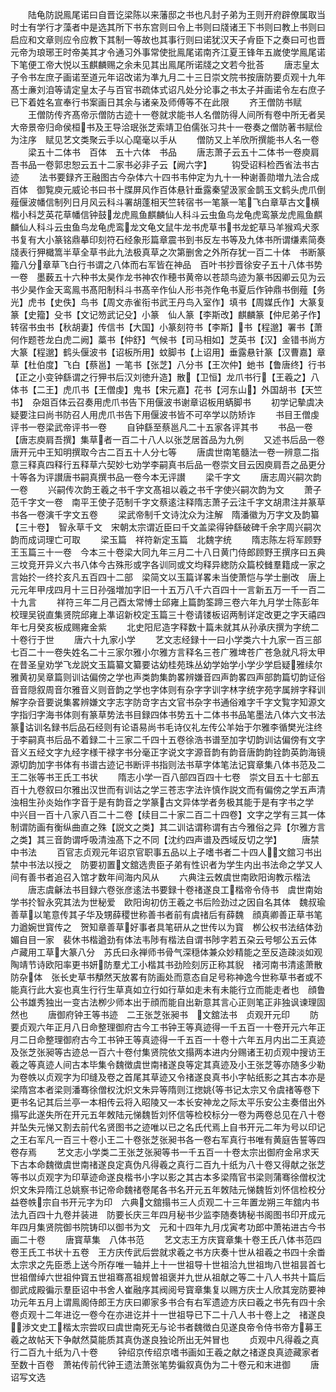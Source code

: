 <!-- { "loadSidebar": true } -->
　　陆龟防説鳯尾诺曰自晋讫梁陈以来藩邸之书也凡封子弟为王则开府辟僚属取当时士有学行才藻者中是选其所下书东宫则曰令上书则曰牋诸王下书则曰教上书则曰启应和文章则应令应教下其制一等故也其事行则曰诺犹汉天子肻臣下之奏曰可也晋元帝为琅琊王时帝美其才令通习外事常使批鳯尾诺南齐江夏王锋年五嵗使学鳯尾诺下笔便工帝大悦以玉麒麟赐之余未见其出鳯尾所诺牋之文若今批荅
　　唐志皇太子令书左庶子画诺至道元年诏改诺为凖九月二十三日崇文院书按唐防要贞观十九年髙士亷刘洎等请定皇太子与百官书疏体式诏凡处分论事之书太子并画诺令左右庶子已下着姓名宣奉行书案画日其余与诸亲及师傅等不在此限
　　齐王僧防书赋
　　王僧防传齐髙帝示僧防古迹十一卷就求能书人名僧防得人间所有卷中所无者吴大帝景帝归命侯桓书及王导洽珉张芝索靖卫伯儒张习共十一卷奏之僧防著书赋俭为注序　赋见艺文类聚云手以心麾毫以手从
　　僧防又上羊欣所撰能书人名一卷
　　梁五十二体书　百体　五十六体　书品
　　唐志萧子云五十二体书一卷庾肩吾书品一卷郭忠恕云五十二家书必非子云【阙六字】
　　钩受诏料检西省法书古迹
　　法书要録齐王融图古今杂体六十四书韦仲定为九十一种谢善勋増九法合成百体　御覧庾元威论书曰书十牒屏风作百体悬针垂露秦望汲冡金鹊玉文鹤头虎爪倒薤偃波幡信制列日月风云科斗署胡蓬相天竺转宿书一笔篆一笔飞白章草古文横楷小科芝英花草幡信钟鼓龙虎鳯鱼麒麟仙人科斗云虫鱼鸟龙龟虎鸾篆龙虎鳯鱼麒麟仙人科斗云虫鱼鸟龙龟虎鸾龙文龟文鼠牛龙书虎草书书龙蛇草马羊猴鸡犬豕书复有大小篆铭鼎摹印刻符石经象形篇章震书到书反左书等及九体书所谓缣素简奏牋表行狎檝篙半草全草书此九法极真草之次第删舍之外所存犹一百二十体　书断篆籀八分章草飞白行书谓之八体而右军皆在神品　百叶书抄晋徐安子五十八体书势一卷　墨薮五十六种书太昊作龙书神农作穂书黄帝以苍颉鸟迹为篆书因卿云见为云书少昊作金天鸾鳯书髙阳制科斗书髙辛作仙人形书尧作龟书夏后作钟鼎书倒薤【务光】虎书【史佚】鸟书【周文赤雀衔书武王丹鸟入室作】填书【周媒氏作】大篆复篆【史籀】殳书【文记笏武记殳】小篆　仙人篆【李斯改】麒麟篆【仲尼弟子作】转宿书虫书【秋胡妻】传信书【大国】小篆刻符书【李斯】书【程邈】署书【萧何作题苍龙白虎二阙】藁书【仲舒】气候书【司马相如】芝英书【汉】金错书尚方大篆【程邈】鹤头偃波书【诏板所用】蚊脚书【上诏用】垂露悬针篆【汉曹嘉】章草【杜伯度】飞白【蔡邕】一笔书【张芝】八分书【王次仲】虵书【鲁唐终】行书【正之小变钟繇谓之行狎书后汉刘徳升造】散【卫恒】龙爪书行【王羲之】八体书【二王】虎爪书【王僧虔】鬼书【宋元嘉】花书【河东山】外国胡书【天竺书】　杂爼百体云召奏用虎爪书告下用偃波书谢章诏板用蜹脚书
　　初学记摰虞决疑要注曰尚书防召人用虎爪书告下用偃波书皆不可卒学以防矫诈
　　书目王僧虔评书一卷梁武帝评书一卷
　　自钟繇至蔡邕凡二十五家各评其书
　　书品一卷【唐志庾肩吾撰】集草者一百二十八人以张芝居首品为九例
　　又述书后品一卷唐开元中王知明撰取今古二百五十人分七等
　　唐虞世南笔髓法一卷一辨意二指意三释真四释行五释草六契妙七劝学李嗣真书后品一卷崇文目云因庾肩吾之品更分十等各为评讃唐书嗣真撰书品一卷今本无评讃
　　梁千字文
　　唐志周兴嗣次韵一卷
　　兴嗣传次韵王羲之书千字文髙祖以羲之书千字使兴嗣次韵为文
　　萧子范千字文一卷　南平王使子范制千字文蔡逺注释隋志萧子云注千字文胡肃注并篆草书各一卷演千字文五卷
　　梁武帝制千文诗沈众为注解　隋潘徽为万字文及韵纂【三十卷】　智永草千文　宋朝太宗谓近臣曰千文盖梁得钟繇破碑千余字周兴嗣次韵而成词理亡可取
　　梁玉篇　祥符新定玉篇　北魏字统
　　隋志陈左将军顾野王玉篇三十一卷　今本三十卷梁大同九年三月二十八日黄门侍郎顾野王撰序曰五典三坟竞开异义六书八体今古殊形或字各训同或文均释异緫防众篇校雠羣籍成一家之言始扵一终扵亥凡五百四十二部　梁简文以玉篇详畧未当使萧恺与学士删改　唐上元元年甲戌四月十三日孙强増加字旧一十五万八千六百四十一言新五万一千一百二十九言
　　祥符三年二月己酉太常愽士邱雍上篇韵筌蹄三卷六年九月学士陈彭年校理吴锐直集贤院邱雍上凖诏新校定玉篇三十卷请镂板诏两制详定改更之字天禧四年七月癸亥板成赐雍金紫
　　北史阳尼造字释数十篇未就其从孙承庆撰为字统二十卷行于世
　　唐六十九家小学
　　艺文志经録十一曰小学类六十九家一百三部七百二十一卷失姓名二十三家尔雅小尔雅方言释名三苍广雅埤苍广苍急就凡将太甲在昔圣皇劝学飞龙説文玉篇纂文纂要诂幼桂苑珠丛幼学始学小学少学启疑雅续尔雅黄初吴章篇则训诂偏傍之学也声类韵集韵畧辨嫌音四声韵畧四声部韵篇切韵证俗音音隠叙周音尔雅音义则音韵之学也字体则有杂字字训字林字统字苑字属辨字释训解字杂音要说集畧辨嫌文字志字防竒字古文官书杂字书通俗难字千字文覧字知源文字指归字海书体则有篆草势法书目録四体书势五十二体书书品笔墨法八体六文书法篆诂训名録书后品石经则有论语易尚书毛诗仪礼左传公羊始于尔雅李循樊光注终于李嗣真书后品不着録二十三家二千四十五卷徐浩书谱至加字切韵训诂偏傍有文字音义五经文字九经字様干禄字书分毫正字说文字源音韵有韵音唐韵韵铨韵英韵海镜源切韵加字书体有书谱古迹记书断评书指则法书草字体笔法记寳章集八体书范及二王二张等书王氏工书状
　　隋志小学一百八部四百四十七卷　崇文目五十七部五百十九卷叙曰尔雅出汉世而有训诂之学三苍志字法许慎作説文而有偏傍之学五声清浊相生孙炎始作字音于是有韵音之学篆古文异体学者务极其能于是有字书之学　中兴目一百十八家八百二十二卷【续目二十家二百二十四卷】文字之学有三其一体制谓防画有衡纵曲直之殊【説文之类】其二训诂谓称谓有古今雅俗之异【尔雅方言之类】其三音韵谓呼吸清浊髙下之不同【沈约四声谱及西域反切之学】
　　唐禁中书法
　　百官志贞观元年诏京官职事五品以上子嗜书者二十四人文舘习书出禁中书法以授之　防要初置文舘选贵臣子弟有性识者为学生内出书法命之学又人间有善书者追召入馆才数年间海内风从
　　六典注云敇虞世南欧阳询教示楷法
　　唐志虞龢法书目録六卷张彦逺法书要録十卷禇遂良工楷帝令侍书　虞世南始学书扵智永究其法为世秘爱　欧阳询初仿王羲之书后险劲过之因自名其体　魏叔瑜善草以笔意传其子华及甥薛稷世称善书者前有虞禇后有薛魏　顔真卿善正草书笔力遒婉世寳传之　贺知章善草好事者具笔研从之世传以为寳　栁公权书法结体劲媚自目一家　裴休书楷遒劲有体法韦陟有楷法自谓书陟字若五朶云号郇公五云体　卢藏用工草大篆八分　苏氏曰永禅师书骨气深穏体兼众妙精能之至反造疎淡如观陶靖节诗欧阳率更书妍防羣尤工小楷其书劲险刻厉正称其貎　禇河南书清逺萧散防杂体　张长史草书頺然天放畧有防画处而意态自足号称神逸今世称草书者或不能真行此大妄也真生行行生草真如立行如行草如走未有未能行立而能走者也　顔鲁公书雄秀独出一变古法栁少师本出于顔而能自出新意其言心正则笔正非独讽谏理固然也
　　唐御府钟王等书迹　二王张芝张昶书　文舘法书　贞观开元印
　　防要贞观六年正月八日命整理御府古今工书钟王等真迹得一千五百一十卷开元六年正月二日命整理御府古今工书钟王等真迹得一千五百一十卷十六年五月内出二王真迹及张芝张昶等古迹总一百六十卷付集贤院依文搨两本进内分赐诸王初贞观中搜访王羲之等真迹人间古本毕集令魏徴虞世南禇遂良等定其真迹及小王张芝等亦随多少勒为卷帙以贞观字为印缝及卷之首尾其草迹又令禇遂良真书小字帖纸影之其古本亦是梁隋宫本者梁则潘骞徐僧权沈炽文朱异等隋则江揔姚等书记太宗又令虞禇等卷下更书名记其后兰亭一本相传云将入昭陵又一本长安神龙之际太平乐安公主奏借出外搨写此遂失所在开元五年敇陆元悌魏哲刘怀信等检校标分一卷为两卷总见在八十卷并坠失元悌又割去前代名贤图书之迹唯以已之名氏代焉上自书开元二年为号以印记之王右军凡一百三十卷小王二十卷张芝张昶书各一卷右军真行书唯有黄庭告誓等四卷存焉
　　艺文志小学类二王张芝张昶等书一千五百一十卷太宗出御府金帛求天下古本命魏徴虞世南禇遂良定真伪凡得羲之真行二百九十纸为八十卷又得献之张芝等书以贞观字为印草迹命遂良楷书小字以影之其古本多梁隋官书梁则蒲骞徐僧权沈炽文朱异隋江总姚察书记帝命魏禇卷尾各书名开元五年敇陆元悌魏哲刘怀信检校分益卷帙宗自书开元字为印　六典文舘搨书三人贞观二十三年置龙朔三年舘内书法九百四十九卷并装进　防要长庆三年四月秘书少监李随奏铸秘书阁图书印开成元年四月集贤院御书院铸印以御书为文　元和十四年九月戊寅考功郎中萧祐进古今书画二十卷
　　唐寳草集　八体书范
　　艺文志王方庆寳章集十卷王氏八体书范四卷王氏工书状十五卷　王方庆传武后尝就求羲之书方庆奏十世从祖羲之书四十余畨太宗求之先臣悉上送今所存唯一轴并上十一世祖导十世祖洽九世祖珣八世祖昙首七世祖僧绰六世祖仲寳五世祖骞髙祖规曽祖褒并九世从祖献之等二十八人书共十篇后御武成殿徧示羣臣诏中书舍人崔融序其阀阅号寳章集复以赐方庆士人欣其宠防要神功元年五月上谓鳯阁侍郎王方庆曰卿家多书合有右军遗迹方庆曰羲之书先有四十余卷贞观十二年进讫一卷今在亦进讫并十一世祖导已下二十八人书十卷上之　禇遂良渉文史工楷太宗尝叹曰虞世南死无与论书者魏徴白见遂良帝令侍书帝方募王羲之故帖天下争献然莫能质其真伪遂良独论所出无舛冒也
　　贞观中凡得羲之真行二百九十纸为八十卷
　　钟绍京传绍京嗜书画如王羲之献之禇遂良真迹藏家者至数十百卷　萧祐传前代钟王遗法萧张笔势徧叙真伪为二十卷元和末进御
　　唐诏写文选
